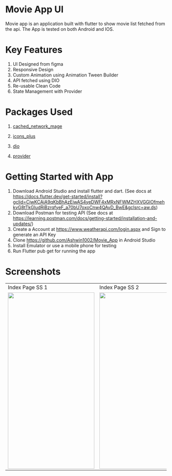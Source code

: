 # Movie App UI

Movie app is an application built with flutter to show movie list fetched from the api. The App is tested on both Android and IOS.

# Key Features

1. UI Designed from figma
2. Responsive Design
3. Custom Animation using Animation Tween Builder 
4. API fetched using DIO
5. Re-usable Clean Code
6. State Management with Provider

# Packages Used

1. <a href="https://pub.dev/packages/cached_network_image" target="_blank">cached_network_mage</a>

2. <a href="https://pub.dev/packages/icons_plus" target="_blank">icons_plus</a>

3. <a href="https://pub.dev/packages/dio" target="_blank">dio</a>

4. <a href="https://pub.dev/packages/provider" target="_blank">provider</a>


# Getting Started with App

1. Download Android Studio and install flutter and dart. (See docs at https://docs.flutter.dev/get-started/install?gclid=CjwKCAiA9qKbBhAzEiwAS4yeDWF4xMRxNFWMZHXVGGlOfmehkvG8tTkGludRiBzrqfyeF_a70bU7oxoCnw4QAvD_BwE&gclsrc=aw.ds)
2. Download Postman for testing API (See docs at https://learning.postman.com/docs/getting-started/installation-and-updates/)
3. Create a Account at https://www.weatherapi.com/login.aspx and Sign to generate an API Key
4. Clone https://github.com/Ashwin1002/Movie_App in Android Studio
5. Install Emulator or use a mobile phone for testing
6. Run Flutter pub get for running the app


# Screenshots

<table>
  <tr>
    <td>Index Page SS 1</td>
     <td>Index Page SS 2</td>
     <td>Index Page SS 3</td>
  </tr>
  <tr>
    <td><img src="https://user-images.githubusercontent.com/47735067/216348948-1a7e2dac-586a-4515-9e3b-1fb07aca4d25.png" width=270 height=550></td>
    <td><img src="https://user-images.githubusercontent.com/47735067/216355155-0003395c-fe85-4230-8162-5e09431841e7.png" width=270 height=550></td>
     <td><img src="https://user-images.githubusercontent.com/47735067/216355175-4a731fbf-aff4-4c39-8f6a-ee385e577427.png" width=270 height=550></td>
  </tr>

